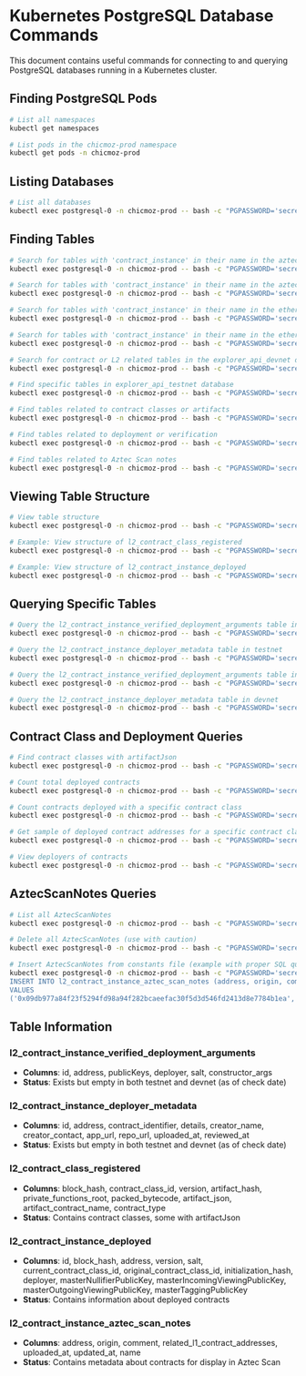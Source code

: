 # Kubernetes PostgreSQL Database Commands

This document contains useful commands for connecting to and querying PostgreSQL databases running in a Kubernetes cluster.

## Finding PostgreSQL Pods

```bash
# List all namespaces
kubectl get namespaces

# List pods in the chicmoz-prod namespace
kubectl get pods -n chicmoz-prod
```

## Listing Databases

```bash
# List all databases
kubectl exec postgresql-0 -n chicmoz-prod -- bash -c "PGPASSWORD='secret-local-password' psql -U admin -h postgresql -p 5432 -d postgres -c '\l'"
```

## Finding Tables

```bash
# Search for tables with 'contract_instance' in their name in the aztec_listener_devnet database
kubectl exec postgresql-0 -n chicmoz-prod -- bash -c "PGPASSWORD='secret-local-password' psql -U admin -h postgresql -p 5432 -d aztec_listener_devnet -c \"SELECT table_name FROM information_schema.tables WHERE table_schema = 'public' AND table_name LIKE '%contract_instance%';\""

# Search for tables with 'contract_instance' in their name in the aztec_listener_testnet database
kubectl exec postgresql-0 -n chicmoz-prod -- bash -c "PGPASSWORD='secret-local-password' psql -U admin -h postgresql -p 5432 -d aztec_listener_testnet -c \"SELECT table_name FROM information_schema.tables WHERE table_schema = 'public' AND table_name LIKE '%contract_instance%';\""

# Search for tables with 'contract_instance' in their name in the ethereum_listener_devnet database
kubectl exec postgresql-0 -n chicmoz-prod -- bash -c "PGPASSWORD='secret-local-password' psql -U admin -h postgresql -p 5432 -d ethereum_listener_devnet -c \"SELECT table_name FROM information_schema.tables WHERE table_schema = 'public' AND table_name LIKE '%contract_instance%';\""

# Search for tables with 'contract_instance' in their name in the ethereum_listener_testnet database
kubectl exec postgresql-0 -n chicmoz-prod -- bash -c "PGPASSWORD='secret-local-password' psql -U admin -h postgresql -p 5432 -d ethereum_listener_testnet -c \"SELECT table_name FROM information_schema.tables WHERE table_schema = 'public' AND table_name LIKE '%contract_instance%';\""

# Search for contract or L2 related tables in the explorer_api_devnet database
kubectl exec postgresql-0 -n chicmoz-prod -- bash -c "PGPASSWORD='secret-local-password' psql -U admin -h postgresql -p 5432 -d explorer_api_devnet -c \"SELECT table_name FROM information_schema.tables WHERE table_schema = 'public' AND (table_name LIKE '%contract%' OR table_name LIKE '%l2%');\""

# Find specific tables in explorer_api_testnet database
kubectl exec postgresql-0 -n chicmoz-prod -- bash -c "PGPASSWORD='secret-local-password' psql -U admin -h postgresql -p 5432 -d explorer_api_testnet -c \"SELECT table_name FROM information_schema.tables WHERE table_schema = 'public' AND (table_name LIKE '%l2_contract_instance_verified%' OR table_name LIKE '%l2_contract_instance_deployer%');\""

# Find tables related to contract classes or artifacts
kubectl exec postgresql-0 -n chicmoz-prod -- bash -c "PGPASSWORD='secret-local-password' psql -U admin -h postgresql -p 5432 -d explorer_api_testnet -c \"SELECT table_name FROM information_schema.tables WHERE table_schema = 'public' AND (table_name LIKE '%contract_class%' OR table_name LIKE '%artifact%');\""

# Find tables related to deployment or verification
kubectl exec postgresql-0 -n chicmoz-prod -- bash -c "PGPASSWORD='secret-local-password' psql -U admin -h postgresql -p 5432 -d explorer_api_testnet -c \"SELECT table_name FROM information_schema.tables WHERE table_schema = 'public' AND (table_name LIKE '%deploy%' OR table_name LIKE '%verif%');\""

# Find tables related to Aztec Scan notes
kubectl exec postgresql-0 -n chicmoz-prod -- bash -c "PGPASSWORD='secret-local-password' psql -U admin -h postgresql -p 5432 -d explorer_api_testnet -c \"SELECT table_name FROM information_schema.tables WHERE table_schema = 'public' AND table_name LIKE '%aztec_scan%';\""
```

## Viewing Table Structure

```bash
# View table structure
kubectl exec postgresql-0 -n chicmoz-prod -- bash -c "PGPASSWORD='secret-local-password' psql -U admin -h postgresql -p 5432 -d explorer_api_testnet -c \"\d table_name;\""

# Example: View structure of l2_contract_class_registered
kubectl exec postgresql-0 -n chicmoz-prod -- bash -c "PGPASSWORD='secret-local-password' psql -U admin -h postgresql -p 5432 -d explorer_api_testnet -c \"\d l2_contract_class_registered;\""

# Example: View structure of l2_contract_instance_deployed
kubectl exec postgresql-0 -n chicmoz-prod -- bash -c "PGPASSWORD='secret-local-password' psql -U admin -h postgresql -p 5432 -d explorer_api_testnet -c \"\d l2_contract_instance_deployed;\""
```

## Querying Specific Tables

```bash
# Query the l2_contract_instance_verified_deployment_arguments table in testnet
kubectl exec postgresql-0 -n chicmoz-prod -- bash -c "PGPASSWORD='secret-local-password' psql -U admin -h postgresql -p 5432 -d explorer_api_testnet -c \"SELECT * FROM l2_contract_instance_verified_deployment_arguments;\""

# Query the l2_contract_instance_deployer_metadata table in testnet
kubectl exec postgresql-0 -n chicmoz-prod -- bash -c "PGPASSWORD='secret-local-password' psql -U admin -h postgresql -p 5432 -d explorer_api_testnet -c \"SELECT * FROM l2_contract_instance_deployer_metadata;\""

# Query the l2_contract_instance_verified_deployment_arguments table in devnet
kubectl exec postgresql-0 -n chicmoz-prod -- bash -c "PGPASSWORD='secret-local-password' psql -U admin -h postgresql -p 5432 -d explorer_api_devnet -c \"SELECT * FROM l2_contract_instance_verified_deployment_arguments;\""

# Query the l2_contract_instance_deployer_metadata table in devnet
kubectl exec postgresql-0 -n chicmoz-prod -- bash -c "PGPASSWORD='secret-local-password' psql -U admin -h postgresql -p 5432 -d explorer_api_devnet -c \"SELECT * FROM l2_contract_instance_deployer_metadata;\""
```

## Contract Class and Deployment Queries

```bash
# Find contract classes with artifactJson
kubectl exec postgresql-0 -n chicmoz-prod -- bash -c "PGPASSWORD='secret-local-password' psql -U admin -h postgresql -p 5432 -d explorer_api_testnet -c \"SELECT contract_class_id, artifact_contract_name FROM l2_contract_class_registered WHERE artifact_json IS NOT NULL;\""

# Count total deployed contracts
kubectl exec postgresql-0 -n chicmoz-prod -- bash -c "PGPASSWORD='secret-local-password' psql -U admin -h postgresql -p 5432 -d explorer_api_testnet -c \"SELECT COUNT(*) FROM l2_contract_instance_deployed;\""

# Count contracts deployed with a specific contract class
kubectl exec postgresql-0 -n chicmoz-prod -- bash -c "PGPASSWORD='secret-local-password' psql -U admin -h postgresql -p 5432 -d explorer_api_testnet -c \"SELECT COUNT(*) FROM l2_contract_instance_deployed WHERE current_contract_class_id = '0x07cec63fc8993153bfd64b5a9005af4e80414788c5d25763474db5f516f97d06';\""

# Get sample of deployed contract addresses for a specific contract class
kubectl exec postgresql-0 -n chicmoz-prod -- bash -c "PGPASSWORD='secret-local-password' psql -U admin -h postgresql -p 5432 -d explorer_api_testnet -c \"SELECT address FROM l2_contract_instance_deployed WHERE current_contract_class_id = '0x07cec63fc8993153bfd64b5a9005af4e80414788c5d25763474db5f516f97d06' LIMIT 5;\""

# View deployers of contracts
kubectl exec postgresql-0 -n chicmoz-prod -- bash -c "PGPASSWORD='secret-local-password' psql -U admin -h postgresql -p 5432 -d explorer_api_testnet -c \"SELECT address, current_contract_class_id, deployer FROM l2_contract_instance_deployed LIMIT 5;\""
```

## AztecScanNotes Queries

```bash
# List all AztecScanNotes
kubectl exec postgresql-0 -n chicmoz-prod -- bash -c "PGPASSWORD='secret-local-password' psql -U admin -h postgresql -p 5432 -d explorer_api_testnet -c \"SELECT * FROM l2_contract_instance_aztec_scan_notes;\""

# Delete all AztecScanNotes (use with caution)
kubectl exec postgresql-0 -n chicmoz-prod -- bash -c "PGPASSWORD='secret-local-password' psql -U admin -h postgresql -p 5432 -d explorer_api_testnet -c \"DELETE FROM l2_contract_instance_aztec_scan_notes;\""

# Insert AztecScanNotes from constants file (example with proper SQL quoting)
kubectl exec postgresql-0 -n chicmoz-prod -- bash -c "PGPASSWORD='secret-local-password' psql -U admin -h postgresql -p 5432 -d explorer_api_testnet -c \"
INSERT INTO l2_contract_instance_aztec_scan_notes (address, origin, comment, name)
VALUES
('0x09db977a84f23f5294fd98a94f282bcaeefac30f5d3d546fd2413d8e7784b1ea', 'Aztec Team', 'This is one of the first contracts deployed testing the default token contract in Aztec-packages. The token is called ''SHIPPED''', 'SHIPPED token');\""
```

## Table Information

### l2_contract_instance_verified_deployment_arguments

- **Columns**: id, address, publicKeys, deployer, salt, constructor_args
- **Status**: Exists but empty in both testnet and devnet (as of check date)

### l2_contract_instance_deployer_metadata

- **Columns**: id, address, contract_identifier, details, creator_name, creator_contact, app_url, repo_url, uploaded_at, reviewed_at
- **Status**: Exists but empty in both testnet and devnet (as of check date)

### l2_contract_class_registered

- **Columns**: block_hash, contract_class_id, version, artifact_hash, private_functions_root, packed_bytecode, artifact_json, artifact_contract_name, contract_type
- **Status**: Contains contract classes, some with artifactJson

### l2_contract_instance_deployed

- **Columns**: id, block_hash, address, version, salt, current_contract_class_id, original_contract_class_id, initialization_hash, deployer, masterNullifierPublicKey, masterIncomingViewingPublicKey, masterOutgoingViewingPublicKey, masterTaggingPublicKey
- **Status**: Contains information about deployed contracts

### l2_contract_instance_aztec_scan_notes

- **Columns**: address, origin, comment, related_l1_contract_addresses, uploaded_at, updated_at, name
- **Status**: Contains metadata about contracts for display in Aztec Scan
